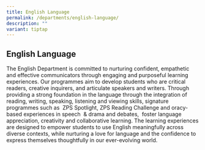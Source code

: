 ```yaml
---
title: English Language
permalink: /departments/english-language/
description: ""
variant: tiptap
---
```

<h2><strong>English Language</strong></h2>
<p>The English Department is committed to nurturing confident, empathetic
and effective communicators through engaging and purposeful learning experiences.
Our programmes aim to develop students who are critical readers, creative
inquirers, and articulate speakers and writers. Through providing a strong
foundation in the language through the integration of reading, writing,
speaking, listening and viewing skills, signature programmes such as&nbsp;
ZPS Spotlight, ZPS Reading Challenge and oracy-based experiences in speech&nbsp;
&amp; drama and debates,&nbsp; foster language appreciation, creativity
and collaborative learning. The learning experiences are designed to empower
students to use English meaningfully across diverse contexts, while nurturing
a love for language and the confidence to express themselves thoughtfully
in our ever-evolving world.</p>
<p></p>
<p></p>